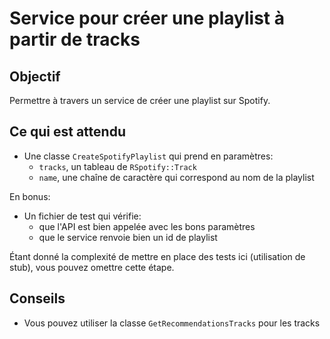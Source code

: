 # Service pour créer une playlist à partir de tracks

## Objectif

Permettre à travers un service de créer une playlist sur Spotify.

## Ce qui est attendu

- Une classe `CreateSpotifyPlaylist` qui prend en paramètres:
  - `tracks`, un tableau de `RSpotify::Track`
  - `name`, une chaîne de caractère qui correspond au nom de la playlist

En bonus:

- Un fichier de test qui vérifie:
  - que l'API est bien appelée avec les bons paramètres
  - que le service renvoie bien un id de playlist

Étant donné la complexité de mettre en place des tests ici (utilisation de stub), vous pouvez omettre
cette étape.

## Conseils

- Vous pouvez utiliser la classe `GetRecommendationsTracks` pour les tracks
